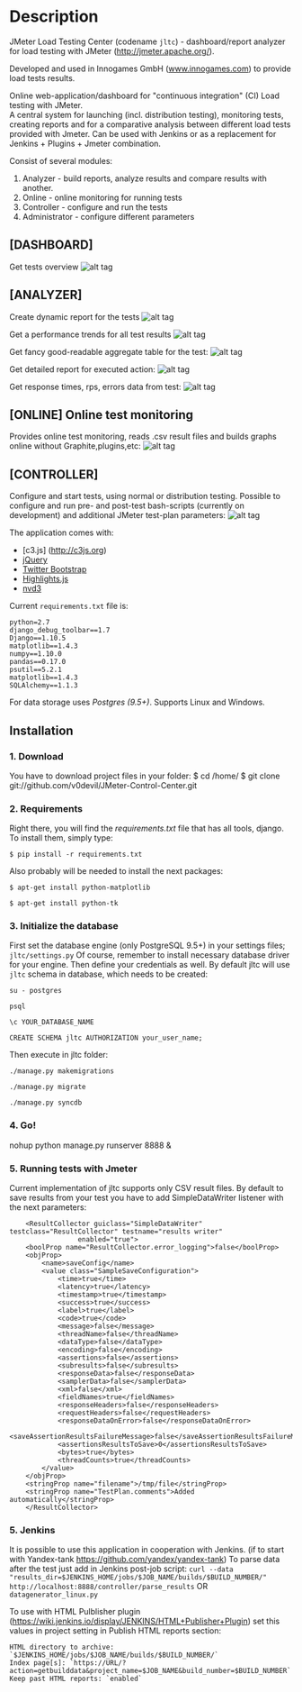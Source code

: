 # Description
JMeter Load Testing Center (codename `jltc`) - dashboard/report analyzer for load testing with JMeter (http://jmeter.apache.org/).

Developed and used in Innogames GmbH (www.innogames.com) to provide load tests results.

Online web-application/dashboard for "continuous integration" (CI) Load testing with JMeter.  
A central system for launching (incl. distribution testing), monitoring tests, creating reports and for a comparative analysis between different load tests provided with Jmeter.
Can be used with Jenkins or as a replacement for Jenkins + Plugins + Jmeter combination.

Consist of several modules:

1. Analyzer - build reports, analyze results and compare results with another.
2. Online - online monitoring for running tests
3. Controller - configure and run the tests
4. Administrator - configure different parameters

## [DASHBOARD] 
Get tests overview
![alt tag](https://github.com/v0devil/jltom/blob/master/pics/dashboard.png)

## [ANALYZER] 
Create dynamic report for the tests
![alt tag](https://github.com/v0devil/jltom/blob/master/pics/report.png)

Get a performance trends for all test results
![alt tag](https://github.com/v0devil/jltom/blob/master/pics/trend_.png)

Get fancy good-readable aggregate table for the test:
![alt tag](https://github.com/v0devil/jltom/blob/master/pics/aggregate.png)

Get detailed report for executed action:
![alt tag](https://github.com/v0devil/jltom/blob/master/pics/action_report_.png)

Get response times, rps, errors data from test:
![alt tag](https://github.com/v0devil/jltom/blob/master/pics/graphs.png)

## [ONLINE] Online test monitoring
Provides online test monitoring, reads .csv result files and builds graphs online without Graphite,plugins,etc:
![alt tag](https://github.com/v0devil/jltom/blob/master/pics/online.png)

## [CONTROLLER]
Configure and start tests, using normal or distribution testing. Possible to configure and run pre- and post-test bash-scripts (currently on development) and additional JMeter test-plan parameters:
![alt tag](https://github.com/v0devil/jltom/blob/master/pics/controller_1.png)


The application comes with:
* [c3.js] (http://c3js.org)
* [jQuery](http://jquery.com/)
* [Twitter Bootstrap](http://getbootstrap.com/)
* [Highlights.js](https://highlightjs.org/)
* [nvd3](http://nvd3-community.github.io)

Current `requirements.txt` file is:

```
python=2.7
django_debug_toolbar==1.7
Django==1.10.5
matplotlib==1.4.3
numpy==1.10.0
pandas==0.17.0
psutil==5.2.1
matplotlib==1.4.3
SQLAlchemy==1.1.3
```

For data storage uses *Postgres (9.5+)*.
Supports Linux and Windows.

## Installation
### 1. Download
You have to download project files in your folder:
    $ cd /home/
    $ git clone git://github.com/v0devil/JMeter-Control-Center.git

### 2. Requirements
Right there, you will find the *requirements.txt* file that has all tools, django. To install them, simply type:

`$ pip install -r requirements.txt`

Also probably will be needed to install the next packages:

`$ apt-get install python-matplotlib`

`$ apt-get install python-tk`

### 3. Initialize the database
First set the database engine (only PostgreSQL 9.5+) in your settings files; `jltc/settings.py` Of course, remember to install necessary database driver for your engine. Then define your credentials as well.
By default jltc will use `jltc` schema in database, which needs to be created:

`su - postgres`

`psql`

`\c YOUR_DATABASE_NAME`

`CREATE SCHEMA jltc AUTHORIZATION your_user_name;`

Then execute in jltc folder:

`./manage.py makemigrations`

`./manage.py migrate`

`./manage.py syncdb`


### 4. Go!
nohup python manage.py runserver 8888 &

### 5. Running tests with Jmeter
Current implementation of jltc supports only CSV result files. By default to save results from your test you have to add SimpleDataWriter listener with the next parameters:

```
    <ResultCollector guiclass="SimpleDataWriter" testclass="ResultCollector" testname="results writer"
                 enabled="true">
    <boolProp name="ResultCollector.error_logging">false</boolProp>
    <objProp>
        <name>saveConfig</name>
        <value class="SampleSaveConfiguration">
            <time>true</time>
            <latency>true</latency>
            <timestamp>true</timestamp>
            <success>true</success>
            <label>true</label>
            <code>true</code>
            <message>false</message>
            <threadName>false</threadName>
            <dataType>false</dataType>
            <encoding>false</encoding>
            <assertions>false</assertions>
            <subresults>false</subresults>
            <responseData>false</responseData>
            <samplerData>false</samplerData>
            <xml>false</xml>
            <fieldNames>true</fieldNames>
            <responseHeaders>false</responseHeaders>
            <requestHeaders>false</requestHeaders>
            <responseDataOnError>false</responseDataOnError>
            <saveAssertionResultsFailureMessage>false</saveAssertionResultsFailureMessage>
            <assertionsResultsToSave>0</assertionsResultsToSave>
            <bytes>true</bytes>
            <threadCounts>true</threadCounts>
        </value>
    </objProp>
    <stringProp name="filename">/tmp/file</stringProp>
    <stringProp name="TestPlan.comments">Added automatically</stringProp>
    </ResultCollector>
```

### 5. Jenkins
It is possible to use this application in cooperation with Jenkins. (if to start with Yandex-tank https://github.com/yandex/yandex-tank)
To parse data after the test just add in Jenkins post-job script:
`curl --data "results_dir=$JENKINS_HOME/jobs/$JOB_NAME/builds/$BUILD_NUMBER/" http://localhost:8888/controller/parse_results`
OR
`datagenerator_linux.py`

To use with HTML Pulblisher plugin (https://wiki.jenkins.io/display/JENKINS/HTML+Publisher+Plugin) set this values in project setting in Publish HTML reports section:

```
HTML directory to archive: `$JENKINS_HOME/jobs/$JOB_NAME/builds/$BUILD_NUMBER/`
Index page[s]: `https://URL/?action=getbuilddata&project_name=$JOB_NAME&build_number=$BUILD_NUMBER`
Keep past HTML reports: `enabled`
```
